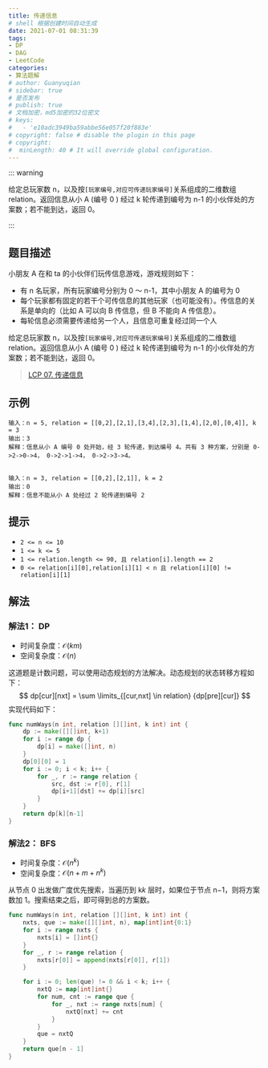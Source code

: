 ```yaml
---
title: 传递信息
# shell 根据创建时间自动生成
date: 2021-07-01 08:31:39
tags:
- DP
- DAG
- LeetCode
categories:
- 算法题解
# author: Guanyuqian
# sidebar: true
# 是否发布
# publish: true
# 文档加密，md5加密的32位密文
# keys:
# 	- 'e10adc3949ba59abbe56e057f20f883e'
# copyright: false # disable the plugin in this page 
# copyright:
#  minLength: 40 # It will override global configuration. 
---
```


::: warning

给定总玩家数 n，以及按` [玩家编号,对应可传递玩家编号] `关系组成的二维数组 relation。返回信息从小 A (编号 0 ) 经过 k 轮传递到编号为 n-1 的小伙伴处的方案数；若不能到达，返回 0。

:::

<!-- more -->

## 题目描述

小朋友 A 在和 ta 的小伙伴们玩传信息游戏，游戏规则如下：

- 有 n 名玩家，所有玩家编号分别为 0 ～ n-1，其中小朋友 A 的编号为 0
- 每个玩家都有固定的若干个可传信息的其他玩家（也可能没有）。传信息的关系是单向的（比如 A 可以向 B 传信息，但 B 不能向 A 传信息）。
- 每轮信息必须需要传递给另一个人，且信息可重复经过同一个人

给定总玩家数 n，以及按` [玩家编号,对应可传递玩家编号] `关系组成的二维数组 relation。返回信息从小 A (编号 0 ) 经过 k 轮传递到编号为 n-1 的小伙伴处的方案数；若不能到达，返回 0。

> [LCP 07. 传递信息](https://leetcode-cn.com/problems/chuan-di-xin-xi/)



## 示例

```
输入：n = 5, relation = [[0,2],[2,1],[3,4],[2,3],[1,4],[2,0],[0,4]], k = 3
输出：3
解释：信息从小 A 编号 0 处开始，经 3 轮传递，到达编号 4。共有 3 种方案，分别是 0->2->0->4， 0->2->1->4， 0->2->3->4。


输入：n = 3, relation = [[0,2],[2,1]], k = 2
输出：0
解释：信息不能从小 A 处经过 2 轮传递到编号 2
```



## 提示

- `2 <= n <= 10`
- `1 <= k <= 5`
- `1 <= relation.length <= 90, 且 relation[i].length == 2`
- `0 <= relation[i][0],relation[i][1] < n 且 relation[i][0] != relation[i][1]`



## 解法

### 解法1： DP

- 时间复杂度：$\mathcal{O}(km)$
- 空间复杂度：$\mathcal{O}(n)$

这道题是计数问题，可以使用动态规划的方法解决。动态规划的状态转移方程如下：
$$
dp[cur][nxt] = \sum \limits_{[cur,nxt] \in relation} {dp[pre][cur]}
$$
实现代码如下：

```go
func numWays(n int, relation [][]int, k int) int {
    dp := make([][]int, k+1)
    for i := range dp {
        dp[i] = make([]int, n)
    }
    dp[0][0] = 1
    for i := 0; i < k; i++ {
        for _, r := range relation {
            src, dst := r[0], r[1]
            dp[i+1][dst] += dp[i][src]
        }
    }
    return dp[k][n-1]
}
```



### 解法2： BFS

- 时间复杂度：$\mathcal{O}(n^k)$
- 空间复杂度：$\mathcal{O}(n+m+n^k)$

从节点 0 出发做广度优先搜索，当遍历到 k*k* 层时，如果位于节点 n−1，则将方案数加 1。搜索结束之后，即可得到总的方案数。


```go
func numWays(n int, relation [][]int, k int) int {
    nxts, que := make([][]int, n), map[int]int{0:1}
    for i := range nxts {
        nxts[i] = []int{}
    }
    for _, r := range relation {
        nxts[r[0]] = append(nxts[r[0]], r[1])
    }

    for i := 0; len(que) != 0 && i < k; i++ {
        nxtQ := map[int]int{}
        for num, cnt := range que {
            for _, nxt := range nxts[num] {
                nxtQ[nxt] += cnt
            }
        }
        que = nxtQ
    }
    return que[n - 1]
}
```